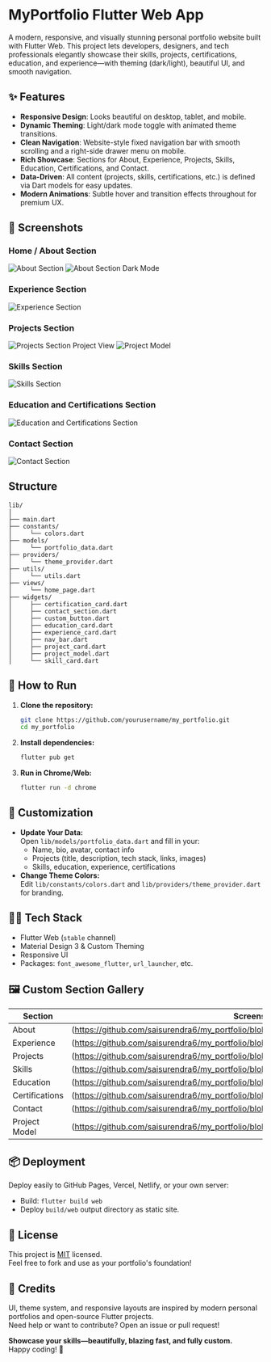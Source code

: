 # MyPortfolio Flutter Web App

A modern, responsive, and visually stunning personal portfolio website built with Flutter Web. This project lets developers, designers, and tech professionals elegantly showcase their skills, projects, certifications, education, and experience—with theming (dark/light), beautiful UI, and smooth navigation.

## ✨ Features

- **Responsive Design**: Looks beautiful on desktop, tablet, and mobile.
- **Dynamic Theming**: Light/dark mode toggle with animated theme transitions.
- **Clean Navigation**: Website-style fixed navigation bar with smooth scrolling and a right-side drawer menu on mobile.
- **Rich Showcase**: Sections for About, Experience, Projects, Skills, Education, Certifications, and Contact.
- **Data-Driven**: All content (projects, skills, certifications, etc.) is defined via Dart models for easy updates.
- **Modern Animations**: Subtle hover and transition effects throughout for premium UX.

## 📸 Screenshots

### Home / About Section
![About Section](https://github.com/saisurendra6/my_portfolio/blob/main/images/about_section.png) 
![About Section Dark Mode](https://github.com/saisurendra6/my_portfolio/blob/main/images/about_section_dark_mode.png)
### Experience Section 
![Experience Section](https://github.com/saisurendra6/my_portfolio/blob/main/images/experience_section.png) 
### Projects Section
![Projects Section](https://github.com/saisurendra6/my_portfolio/blob/main/images/projects_section.png) 
Project View
![Project Model](https://github.com/saisurendra6/my_portfolio/blob/main/images/project_view.png) 
### Skills Section
![Skills Section](https://github.com/saisurendra6/my_portfolio/blob/main/images/skill_section.png) 
### Education and Certifications Section
![Education and Certifications Section](https://github.com/saisurendra6/my_portfolio/blob/main/images/education_certification_section.png) 
### Contact Section
![Contact Section](https://github.com/saisurendra6/my_portfolio/blob/main/images/contact_me_section.png) 

## Structure

```
lib/
│
├── main.dart
├── constants/
│     └── colors.dart
├── models/
│     └── portfolio_data.dart
├── providers/
│     └── theme_provider.dart
├── utils/
│     └── utils.dart
├── views/
│     └── home_page.dart
├── widgets/
│     ├── certification_card.dart
│     ├── contact_section.dart
│     ├── custom_button.dart
│     ├── education_card.dart
│     ├── experience_card.dart
│     ├── nav_bar.dart
│     ├── project_card.dart
│     ├── project_model.dart
│     └── skill_card.dart
```

## 📝 How to Run

1. **Clone the repository:**
   ```sh
   git clone https://github.com/yourusername/my_portfolio.git
   cd my_portfolio
   ```

2. **Install dependencies:**
   ```sh
   flutter pub get
   ```

3. **Run in Chrome/Web:**
   ```sh
   flutter run -d chrome
   ```

## 🎨 Customization

- **Update Your Data:**  
  Open `lib/models/portfolio_data.dart` and fill in your:
  - Name, bio, avatar, contact info
  - Projects (title, description, tech stack, links, images)
  - Skills, education, experience, certifications  
- **Change Theme Colors:**  
  Edit `lib/constants/colors.dart` and `lib/providers/theme_provider.dart` for branding.


## 🧑‍💻 Tech Stack

- Flutter Web (`stable` channel)
- Material Design 3 & Custom Theming
- Responsive UI
- Packages: `font_awesome_flutter`, `url_launcher`, etc.

## 🖼️ Custom Section Gallery

| Section         | Screenshot Link                                                                                                  |
|-----------------|------------------------------------------------------------------------------------------------------------------|
| About           | (https://github.com/saisurendra6/my_portfolio/blob/main/images/about_section.png)                                |
| Experience      | (https://github.com/saisurendra6/my_portfolio/blob/main/images/experience_section.png)                           |
| Projects        | (https://github.com/saisurendra6/my_portfolio/blob/main/images/projects_section.png)                             |
| Skills          | (https://github.com/saisurendra6/my_portfolio/blob/main/images/skills_section.png)                               |
| Education       | (https://github.com/saisurendra6/my_portfolio/blob/main/images/education_certification_section.png)              |
| Certifications  | (https://github.com/saisurendra6/my_portfolio/blob/main/images/education_certification_section.png)              |
| Contact         | (https://github.com/saisurendra6/my_portfolio/blob/main/images/contact_me_section.png)                           |
| Project Model   | (https://github.com/saisurendra6/my_portfolio/blob/main/images/project_view.png)                                 |


## 📦 Deployment

Deploy easily to GitHub Pages, Vercel, Netlify, or your own server:
- Build: `flutter build web`
- Deploy `build/web` output directory as static site.

## 📄 License

This project is [MIT](LICENSE) licensed.  
Feel free to fork and use as your portfolio's foundation!

## 🙌 Credits

UI, theme system, and responsive layouts are inspired by modern personal portfolios and open-source Flutter projects.  
Need help or want to contribute? Open an issue or pull request!

**Showcase your skills—beautifully, blazing fast, and fully custom.**  
Happy coding! 🚀
